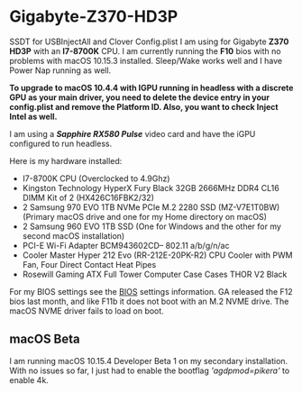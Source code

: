 # Gigabyte-Z370-HD3P
SSDT for USBInjectAll and Clover Config.plist I am using for Gigabyte **Z370 HD3P** with an **I7-8700K** CPU.  I am currently running the **F10** bios with no problems with macOS 10.15.3 installed.  Sleep/Wake works well and I have Power Nap running as well.

**To upgrade to macOS 10.4.4 with IGPU running in headless with a discrete GPU as your main driver, you need to delete the device entry in your config.plist and remove the Platform ID.  Also, you want to check Inject Intel as well.**

I am using a ***Sapphire RX580 Pulse*** video card and have the iGPU configured to run headless.

Here is my hardware installed:

- I7-8700K CPU (Overclocked to 4.9Ghz)
- Kingston Technology HyperX Fury Black 32GB 2666MHz DDR4 CL16 DIMM Kit of 2 (HX426C16FBK2/32)
- 2 Samsung 970 EVO 1TB NVMe PCIe M.2 2280 SSD (MZ-V7E1T0BW) (Primary macOS drive and one for my Home directory on macOS)
- 2 Samsung 960 EVO 1TB SSD (One for Windows and the other for my second macOS installation)
- PCI-E Wi-Fi Adapter BCM943602CD– 802.11 a/b/g/n/ac
- Cooler Master Hyper 212 Evo (RR-212E-20PK-R2) CPU Cooler with PWM Fan, Four Direct Contact Heat Pipes
- Rosewill Gaming ATX Full Tower Computer Case Cases THOR V2 Black

For my BIOS settings see the [BIOS](BIOS.md) settings information.  GA released the F12 bios last month, and like F11b it does not boot with an M.2 NVME drive.  The macOS NVME driver fails to load on boot.

## macOS Beta

I am running macOS 10.15.4 Developer Beta 1 on my secondary installation.  With no issues so far, I just had to enable the bootflag *'agdpmod=pikera'* to enable 4k.